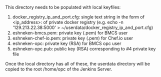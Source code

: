 This directory needs to be populated with local keyfiles:

1) docker_registry_ip_and_port.cfg:  single text string in the form of <ip_address>:<port> of private docker registry (e.g. echo -n '129.213.22.38:5000' > ~/userdata/docker_registry_ip_and_port.cfg)
2) eshneken-bmcs.pem:  private key (.pem) for BMCS user
3) eshneken-chef-io.pem:  private key (.pem) for Chef.io user
4) eshneken-opc:  private key (RSA) for BMCS opc user
5) eshneken-opc.pub:  public key (RSA) corresponding to #4 private key file

Once the local directory has all of these, the userdata directory will be copied to the root /home/opc of the Jenkins Server.
